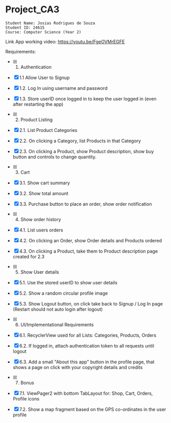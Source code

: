 # Project_CA3

    Student Name: Josias Rodrigues de Souza 
    Student ID: 24615
    Course: Computer Science (Year 2)

Link App working video: 
https://youtu.be/FgeOVMrEGFE

Requirements:
- [x] 1. Authentication
- [x]	1.1 Allow User to Signup
- [x]   1.2. Log In using username and password
- [x]   1.3. Store userID once logged in to keep the user logged in (even after restarting the app)
- [x] 2. Product Listing
- [x]	2.1. List Product Categories
- [x]	2.2. On clicking a Category, list Products in that Category
- [x]	2.3. On clicking a Product, show Product description, show buy button and controls to change quantity.
- [x] 3. Cart
- [x]   3.1. Show cart summary
- [x]   3.2. Show total amount
- [x]   3.3. Purchase button to place an order, show order notification
- [x] 4. Show order history
- [x]   4.1. List users orders
- [x]   4.2. On clicking an Order, show Order details and Products ordered
- [x]   4.3. On clicking a Product, take them to Product description page created for 2.3
- [x] 5. Show User details
- [x]   5.1. Use the stored userID to show user details
- [x]   5.2. Show a random circular profile image
- [x]   5.3. Show Logout button, on click take back to Signup / Log In page (Restart should not auto login after logout)
- [x] 6. UI/Implementational Requirements	
- [x]	6.1. RecyclerView used for all Lists: Categories, Products, Orders
- [x]   6.2. If logged in, attach authentication token to all requests until logout
- [x]	6.3. Add a small "About this app" button in the profile page, that shows a page on click with your copyright details and credits
- [x] 7. Bonus
- [x]   7.1. ViewPager2 with bottom TabLayout for: Shop, Cart, Orders, Profile icons
- [x]   7.2. Show a map fragment based on the GPS co-ordinates in the user profile
 
 

